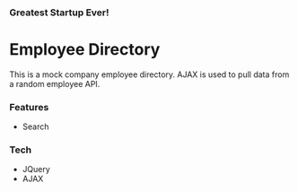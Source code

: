 ### Greatest Startup Ever!  
# Employee Directory

This is a mock company employee directory.  AJAX is used to pull data from a random employee API.

### Features
 - Search
 
### Tech
 - JQuery
 - AJAX

